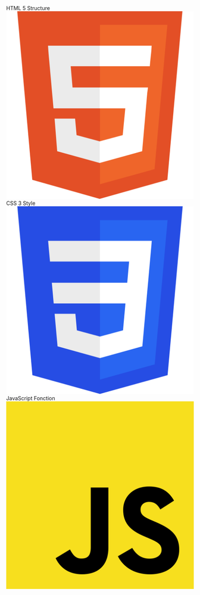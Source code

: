 <div class="space-around">
    <span style="width: 30%" class="vertical-center">
        <div class="r-stack">
            <span class="fragment fade-out" data-fragment-index="1">HTML 5</span>
            <span class="fragment" data-fragment-index="1">Structure</span>
        </div>
        <img src="../images/HTML5_logo.svg" alt="CSS3 Logo" />
    </span>
    <span style="width: 30%" class="vertical-center">
        <div class="r-stack">
            <span class="fragment fade-out" data-fragment-index="1">CSS 3</span>
            <span class="fragment" data-fragment-index="1">Style</span>
        </div>
        <img src="../images/CSS3_logo.svg" alt="CSS3 Logo" />
    </span>
    <span style="width: 30%" class="vertical-center">
        <div class="r-stack">
            <span class="fragment fade-out" data-fragment-index="1">JavaScript</span>
            <span class="fragment" data-fragment-index="1">Fonction</span>
        </div>
        <img src="../images/JavaScript_logo.svg" alt="CSS3 Logo" />
    </span>
</div>
